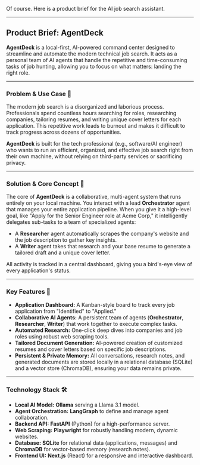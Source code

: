 Of course. Here is a product brief for the AI job search assistant.

***

## Product Brief: AgentDeck

**AgentDeck** is a local-first, AI-powered command center designed to streamline and automate the modern technical job search. It acts as a personal team of AI agents that handle the repetitive and time-consuming tasks of job hunting, allowing you to focus on what matters: landing the right role.



---

### **Problem & Use Case** 🎯

The modern job search is a disorganized and laborious process. Professionals spend countless hours searching for roles, researching companies, tailoring resumes, and writing unique cover letters for each application. This repetitive work leads to burnout and makes it difficult to track progress across dozens of opportunities.

**AgentDeck** is built for the tech professional (e.g., software/AI engineer) who wants to run an efficient, organized, and effective job search right from their own machine, without relying on third-party services or sacrificing privacy.

---

### **Solution & Core Concept** 🤖

The core of **AgentDeck** is a collaborative, multi-agent system that runs entirely on your local machine. You interact with a lead **Orchestrator** agent that manages your entire application pipeline. When you give it a high-level goal, like "Apply for the Senior Engineer role at Acme Corp," it intelligently delegates sub-tasks to a team of specialized agents:

* A **Researcher** agent automatically scrapes the company's website and the job description to gather key insights.
* A **Writer** agent takes that research and your base resume to generate a tailored draft and a unique cover letter.

All activity is tracked in a central dashboard, giving you a bird's-eye view of every application's status.

---

### **Key Features** 🚀

* **Application Dashboard:** A Kanban-style board to track every job application from "Identified" to "Applied."
* **Collaborative AI Agents:** A persistent team of agents (**Orchestrator**, **Researcher**, **Writer**) that work together to execute complex tasks.
* **Automated Research:** One-click deep dives into companies and job roles using robust web scraping tools.
* **Tailored Document Generation:** AI-powered creation of customized resumes and cover letters based on specific job descriptions.
* **Persistent & Private Memory:** All conversations, research notes, and generated documents are stored locally in a relational database (SQLite) and a vector store (ChromaDB), ensuring your data remains private.

---

### **Technology Stack** 🛠️

* **Local AI Model:** **Ollama** serving a Llama 3.1 model.
* **Agent Orchestration:** **LangGraph** to define and manage agent collaboration.
* **Backend API:** **FastAPI** (Python) for a high-performance server.
* **Web Scraping:** **Playwright** for robustly handling modern, dynamic websites.
* **Database:** **SQLite** for relational data (applications, messages) and **ChromaDB** for vector-based memory (research notes).
* **Frontend UI:** **Next.js** (React) for a responsive and interactive dashboard.
